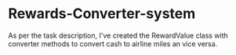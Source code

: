 # Rewards-Converter-system

As per the task description, I've created the RewardValue class with converter methods to convert cash to airline miles an vice versa.
